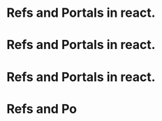 # Refs and Portals in react.
# Refs and Portals in react.
# Refs and Portals in react.
# Refs and Po
